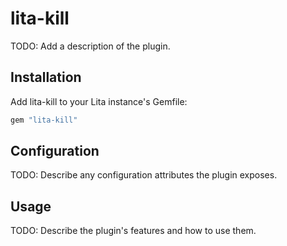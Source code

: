 # lita-kill

TODO: Add a description of the plugin.

## Installation

Add lita-kill to your Lita instance's Gemfile:

``` ruby
gem "lita-kill"
```

## Configuration

TODO: Describe any configuration attributes the plugin exposes.

## Usage

TODO: Describe the plugin's features and how to use them.
